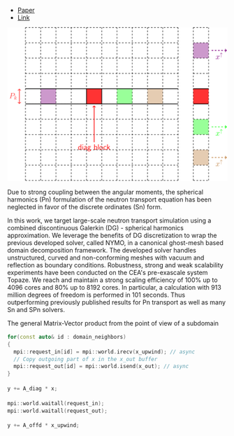 <!--
title: The Pn form of the Neutron Transport Problem Achieves Linear Scalability Through Domain Decomposition
slug: publications/mc-2023
date: 2023
place: Submitted
authors: Kenneth Assogba, Lahbib Bourhrara
description: 
categories: Conference proceeding
-->

- [Paper](assets/docs/mc_2023.pdf)
- [Link](assets/docs/mc_2023.pdf)

![Distributed matrix-vector product](assets/img/matrix_distributed-spmv.svg "Distributed matrix-vector product")

Due to strong coupling between the angular moments, the spherical harmonics (Pn) formulation of the neutron transport equation has been neglected in favor of the discrete ordinates (Sn) form.

In this work, we target large-scale neutron transport simulation using a combined discontinuous Galerkin (DG) - spherical harmonics approximation. We leverage the benefits of DG discretization to wrap the previous developed solver, called NYMO, in a canonical ghost-mesh based domain decomposition framework. The developed solver handles unstructured, curved and non-conforming meshes with vacuum and reflection as boundary conditions. Robustness, strong and weak scalability experiments have been conducted on the CEA's pre-exascale system Topaze. We reach and maintain a strong scaling efficiency of 100% up to 4096 cores and 80% up to 8192 cores. In particular, a calculation with 913 million degrees of freedom is performed in 101 seconds. Thus outperforming previously published results for Pn transport as well as many Sn and SPn solvers.

The general Matrix-Vector product from the point of view of a subdomain

```cpp
for(const auto& id : domain_neighbors)
{
  mpi::request_in[id] = mpi::world.irecv(x_upwind); // async
  // Copy outgoing part of x in the x_out buffer
  mpi::request_out[id] = mpi::world.isend(x_out); // async
}

y += A_diag * x;

mpi::world.waitall(request_in);
mpi::world.waitall(request_out);

y += A_offd * x_upwind;
```
